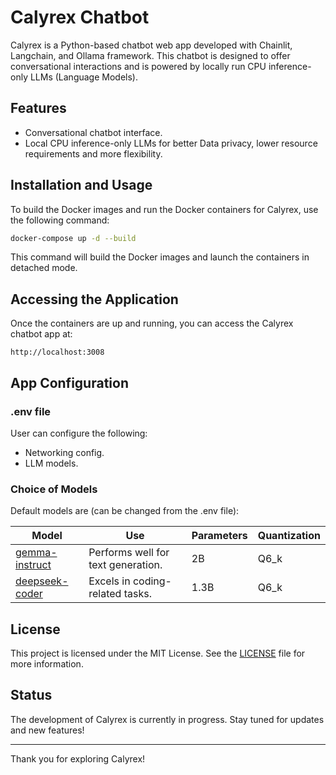 # Calyrex Chatbot

Calyrex is a Python-based chatbot web app developed with Chainlit, Langchain, and Ollama framework. This chatbot is designed to offer conversational interactions and is powered by locally
run CPU inference-only LLMs (Language Models).

## Features
- Conversational chatbot interface.
- Local CPU inference-only LLMs for better Data privacy, lower resource requirements and more flexibility.

## Installation and Usage

To build the Docker images and run the Docker containers for Calyrex, use the following command:

```bash
docker-compose up -d --build
```

This command will build the Docker images and launch the containers in detached mode.

## Accessing the Application

Once the containers are up and running, you can access the Calyrex chatbot app at:

```
http://localhost:3008
```


## App Configuration

### .env file

User can configure the following:

- Networking config.
- LLM models.

### Choice of Models

Default models are (can be changed from the .env file):

| Model                                              | Use                                | Parameters | Quantization |
|----------------------------------------------------|------------------------------------|------------|--------------|
| [gemma-instruct](https://ai.google.dev/gemma/docs) | Performs well for text generation. | 2B         | Q6\_k        |
| [deepseek-coder](https://deepseekcoder.github.io/) | Excels in coding-related tasks.    | 1.3B       | Q6\_k        |


## License

This project is licensed under the MIT License. See the [LICENSE](LICENSE) file for more information.

## Status

The development of Calyrex is currently in progress. Stay tuned for updates and new features!

---

Thank you for exploring Calyrex!
